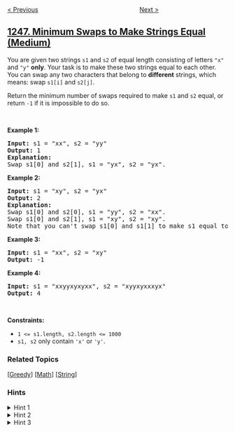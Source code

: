 <!--|This file generated by command(leetcode description); DO NOT EDIT.    |-->
<!--+----------------------------------------------------------------------+-->
<!--|@author    openset <openset.wang@gmail.com>                           |-->
<!--|@link      https://github.com/openset                                 |-->
<!--|@home      https://github.com/openset/leetcode                        |-->
<!--+----------------------------------------------------------------------+-->

[< Previous](../palindrome-removal "Palindrome Removal")
　　　　　　　　　　　　　　　　
[Next >](../count-number-of-nice-subarrays "Count Number of Nice Subarrays")

## [1247. Minimum Swaps to Make Strings Equal (Medium)](https://leetcode.com/problems/minimum-swaps-to-make-strings-equal "交换字符使得字符串相同")

<p>You are given two strings&nbsp;<code>s1</code>&nbsp;and&nbsp;<code>s2</code>&nbsp;of equal length&nbsp;consisting of letters <code>&quot;x&quot;</code> and <code>&quot;y&quot;</code> <strong>only</strong>. Your task is to&nbsp;make these two strings equal to each other. You can swap any two characters that belong to <strong>different</strong> strings,&nbsp;which means: swap <code>s1[i]</code> and <code>s2[j]</code>.</p>

<p>Return&nbsp;the minimum number of swaps required&nbsp;to make&nbsp;<code>s1</code>&nbsp;and <code>s2</code> equal, or return&nbsp;<code>-1</code>&nbsp;if it is&nbsp;impossible to do so.</p>

<p>&nbsp;</p>
<p><strong>Example 1:</strong></p>

<pre>
<strong>Input:</strong> s1 = &quot;xx&quot;, s2 = &quot;yy&quot;
<strong>Output:</strong> 1
<strong>Explanation: 
</strong>Swap s1[0] and s2[1], s1 = &quot;yx&quot;, s2 = &quot;yx&quot;.</pre>

<p><strong>Example 2:&nbsp;</strong></p>

<pre>
<strong>Input:</strong> s1 = &quot;xy&quot;, s2 = &quot;yx&quot;
<strong>Output:</strong> 2
<strong>Explanation: 
</strong>Swap s1[0] and s2[0], s1 = &quot;yy&quot;, s2 = &quot;xx&quot;.
Swap s1[0] and s2[1], s1 = &quot;xy&quot;, s2 = &quot;xy&quot;.
Note that you can&#39;t swap s1[0] and s1[1] to make s1 equal to &quot;yx&quot;, cause we can only swap chars in different strings.</pre>

<p><strong>Example 3:</strong></p>

<pre>
<strong>Input:</strong> s1 = &quot;xx&quot;, s2 = &quot;xy&quot;
<strong>Output:</strong> -1
</pre>

<p><strong>Example 4:</strong></p>

<pre>
<strong>Input:</strong> s1 = &quot;xxyyxyxyxx&quot;, s2 = &quot;xyyxyxxxyx&quot;
<strong>Output:</strong> 4
</pre>

<p>&nbsp;</p>
<p><strong>Constraints:</strong></p>

<ul>
	<li><code>1 &lt;= s1.length, s2.length &lt;= 1000</code></li>
	<li><code>s1, s2</code>&nbsp;only contain <code>&#39;x&#39;</code> or <code>&#39;y&#39;</code>.</li>
</ul>

### Related Topics
  [[Greedy](../../tag/greedy/README.md)]
  [[Math](../../tag/math/README.md)]
  [[String](../../tag/string/README.md)]

### Hints
<details>
<summary>Hint 1</summary>
First, ignore all the already matched positions, they don't affect the answer at all. For the unmatched positions, there are three basic cases (already given in the examples):
</details>

<details>
<summary>Hint 2</summary>
("xx", "yy") => 1 swap, ("xy", "yx") => 2 swaps
</details>

<details>
<summary>Hint 3</summary>
So the strategy is, apply case 1 as much as possible, then apply case 2 if the last two unmatched are in this case, or fall into impossible if only one pair of unmatched left. This can be done via a simple math.
</details>
